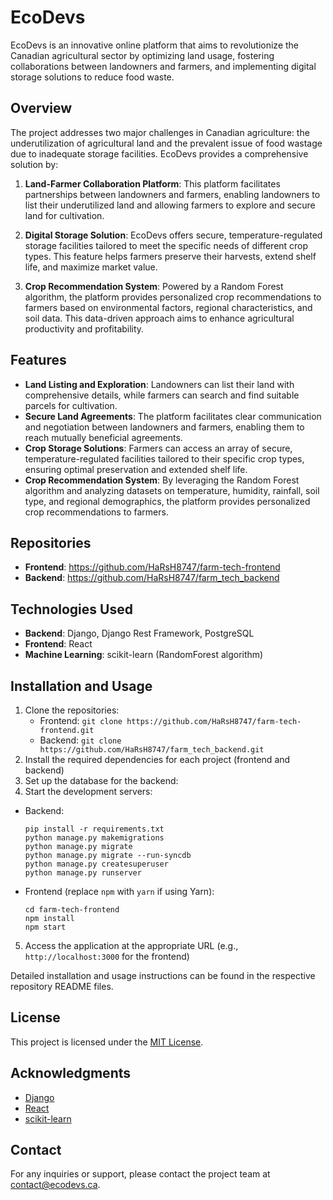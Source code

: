 # EcoDevs

EcoDevs is an innovative online platform that aims to revolutionize the Canadian agricultural sector by optimizing land usage, fostering collaborations between landowners and farmers, and implementing digital storage solutions to reduce food waste.

## Overview

The project addresses two major challenges in Canadian agriculture: the underutilization of agricultural land and the prevalent issue of food wastage due to inadequate storage facilities. EcoDevs provides a comprehensive solution by:

1. **Land-Farmer Collaboration Platform**: This platform facilitates partnerships between landowners and farmers, enabling landowners to list their underutilized land and allowing farmers to explore and secure land for cultivation.

2. **Digital Storage Solution**: EcoDevs offers secure, temperature-regulated storage facilities tailored to meet the specific needs of different crop types. This feature helps farmers preserve their harvests, extend shelf life, and maximize market value.

3. **Crop Recommendation System**: Powered by a Random Forest algorithm, the platform provides personalized crop recommendations to farmers based on environmental factors, regional characteristics, and soil data. This data-driven approach aims to enhance agricultural productivity and profitability.

## Features

- **Land Listing and Exploration**: Landowners can list their land with comprehensive details, while farmers can search and find suitable parcels for cultivation.
- **Secure Land Agreements**: The platform facilitates clear communication and negotiation between landowners and farmers, enabling them to reach mutually beneficial agreements.
- **Crop Storage Solutions**: Farmers can access an array of secure, temperature-regulated facilities tailored to their specific crop types, ensuring optimal preservation and extended shelf life.
- **Crop Recommendation System**: By leveraging the Random Forest algorithm and analyzing datasets on temperature, humidity, rainfall, soil type, and regional demographics, the platform provides personalized crop recommendations to farmers.

## Repositories

- **Frontend**: https://github.com/HaRsH8747/farm-tech-frontend
- **Backend**: https://github.com/HaRsH8747/farm_tech_backend

## Technologies Used

- **Backend**: Django, Django Rest Framework, PostgreSQL
- **Frontend**: React
- **Machine Learning**: scikit-learn (RandomForest algorithm)

## Installation and Usage

1. Clone the repositories:
   - Frontend: `git clone https://github.com/HaRsH8747/farm-tech-frontend.git`
   - Backend: `git clone https://github.com/HaRsH8747/farm_tech_backend.git`
2. Install the required dependencies for each project (frontend and backend)
3. Set up the database for the backend:
4. Start the development servers:
- Backend:
  ```
  pip install -r requirements.txt
  python manage.py makemigrations
  python manage.py migrate
  python manage.py migrate --run-syncdb
  python manage.py createsuperuser
  python manage.py runserver
  ```
- Frontend (replace `npm` with `yarn` if using Yarn):
  ```
  cd farm-tech-frontend
  npm install
  npm start
  ```
5. Access the application at the appropriate URL (e.g., `http://localhost:3000` for the frontend)

Detailed installation and usage instructions can be found in the respective repository README files.

## License

This project is licensed under the [MIT License](LICENSE).

## Acknowledgments

- [Django](https://www.djangoproject.com/)
- [React](https://reactjs.org/)
- [scikit-learn](https://scikit-learn.org/)

## Contact

For any inquiries or support, please contact the project team at [contact@ecodevs.ca](mailto:contact@ecodevs.ca).
